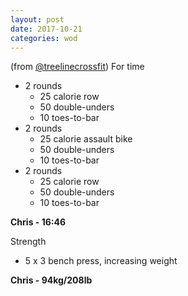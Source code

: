 ```yaml
---
layout: post
date: 2017-10-21
categories: wod
---
```


(from [@treelinecrossfit](http://www.treelinecrossfit.com)) For time
- 2 rounds
  - 25 calorie row
  - 50 double-unders
  - 10 toes-to-bar
- 2 rounds
  - 25 calorie assault bike
  - 50 double-unders
  - 10 toes-to-bar
- 2 rounds
  - 25 calorie row
  - 50 double-unders
  - 10 toes-to-bar

**Chris - <span>16:46</span>**

Strength
- 5 x 3 bench press, increasing weight

**Chris - <span>94kg/208lb</span>**
